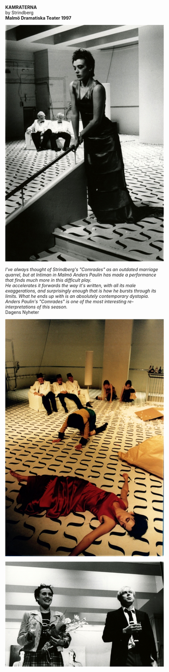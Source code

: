 **KAMRATERNA**  
by Strindberg   
**Malmö Dramatiska Teater 1997**  

![](/kamraterna1.jpg)

*I've always thought of Strindberg's "Comrades" as an outdated marriage quarrel, but at Intiman in Malmö Anders Paulin has made a performance that finds much more in this difficult play.*  
*He accelerates it forwards the way it's written, with all its male exaggerations, and surprisingly enough that is how he bursts through its limits. What he ends up with is an absolutely contemporary dystopia.*  
*Anders Paulin's "Comrades" is one of the most interesting re-interpretations of this season.*  
Dagens Nyheter

![](/kamraterna2.jpg)

![](/kamraterna3.jpg)
